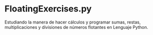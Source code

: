 # FloatingExercises.py
Estudiando la manera de hacer cálculos y programar sumas, restas, multiplicaciones y divisiones de números flotantes en Lenguaje Python.
